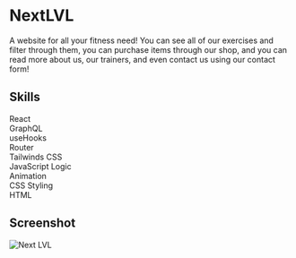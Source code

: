 # NextLVL
A website for all your fitness need! You can see all of our exercises and filter through them, you can purchase items through our shop, and you can read more about us, our trainers, and even contact us using our contact form!

## Skills

React\
GraphQL\
useHooks\
Router\
Tailwinds CSS\
JavaScript Logic\
Animation\
CSS Styling\
HTML

## Screenshot

![Next LVL](screenshot.png "Next LVL")
